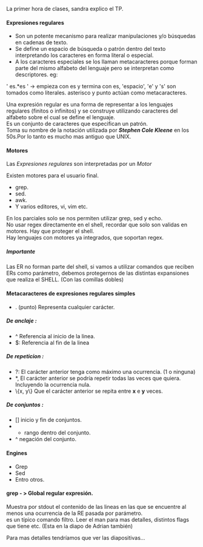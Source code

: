 La primer hora de clases, sandra explico el TP.

#### Expresiones regulares

* Son un potente mecanismo para realizar manipulaciones y/o búsquedas en cadenas de texto.
* Se define un espacio de búsqueda o patrón dentro del texto interpretando los caracteres en forma literal o especial. 
* A los caracteres especiales se los llaman metacaracteres porque forman parte del mismo alfabeto del lenguaje pero se interpretan como descriptores.
eg:

' es.\*es ' -> empieza con es y termina con es, 'espacio', 'e' y 's'  son tomados como literales.
asterisco y punto actúan como metacaracteres.

Una expresión regular es una forma de representar a los lenguajes regulares (finitos o infinitos) y se construye utilizando caracteres del alfabeto sobre el cual se define el lenguaje.<br>
Es un conjunto de caracteres que especifican un patrón.<br>
Toma su nombre de la notación utilizada por ***Stephen Cole Kleene*** en los 50s.Por lo tanto es mucho mas antiguo que UNIX.<br>

#### Motores
Las *Expresiones regulares* son interpretadas por un *Motor*<br>

Existen motores para el usuario final.
* grep.
* sed.
* awk.
* Y varios editores, vi, vim etc.<br>

En los parciales solo se nos permiten utilizar grep, sed y echo. <br>
No usar regex directamente en el shell, recordar que solo son validas en motores. Hay que proteger el shell.<br>
Hay lenguajes con motores ya integrados, que soportan regex.

##### Importante
Las ER no forman parte del shell, si vamos a utilizar comandos que reciben ERs como parámetro, debemos protegernos de las distintas expansiones que realiza el SHELL. (Con las comillas dobles)

#### Metacaracteres de expresiones regulares simples
* . (punto) Representa cualquier carácter.
##### De anclaje : <br>
* ^ Referencia al inicio de la linea.
* $: Referencia al fin de la linea<br>
##### De repeticion : <br>
* ?: El carácter anterior tenga como máximo una ocurrencia. (1 o ninguna)
* \*, El carácter anterior se podría repetir todas las veces que quiera. Incluyendo la ocurrencia nula.
* \\{x, y\\} Que el carácter anterior se repita entre **x** e **y** veces.
##### De conjuntos :
* [] inicio y fin de conjuntos.
* - rango dentro del conjunto.
* ^ negación del conjunto.

#### Engines
* Grep
* Sed
* Entro otros.

#### grep - > Global regular expresión.

Muestra por stdout el contenido de las lineas en las que se encuentre al menos una ocurrencia de la RE pasada por parámetro.<br>
es un típico comando filtro.
Leer el man para mas detalles, distintos flags que tiene etc. (Esta en la diapo de Adrian también)

Para mas detalles tendríamos que ver las diapositivas...